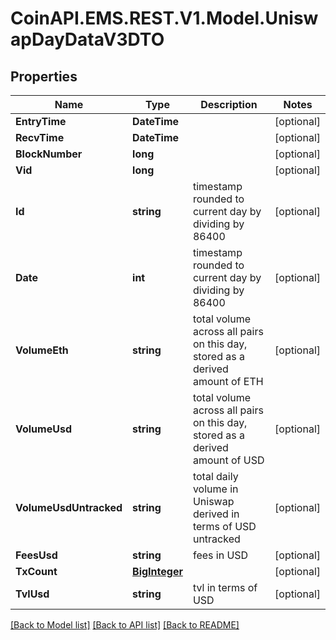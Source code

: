 
# CoinAPI.EMS.REST.V1.Model.UniswapDayDataV3DTO

## Properties

Name | Type | Description | Notes
------------ | ------------- | ------------- | -------------
**EntryTime** | **DateTime** |  | [optional] 
**RecvTime** | **DateTime** |  | [optional] 
**BlockNumber** | **long** |  | [optional] 
**Vid** | **long** |  | [optional] 
**Id** | **string** | timestamp rounded to current day by dividing by 86400 | [optional] 
**Date** | **int** | timestamp rounded to current day by dividing by 86400 | [optional] 
**VolumeEth** | **string** | total volume across all pairs on this day, stored as a derived amount of ETH | [optional] 
**VolumeUsd** | **string** | total volume across all pairs on this day, stored as a derived amount of USD | [optional] 
**VolumeUsdUntracked** | **string** | total daily volume in Uniswap derived in terms of USD untracked | [optional] 
**FeesUsd** | **string** | fees in USD | [optional] 
**TxCount** | [**BigInteger**](BigInteger.md) |  | [optional] 
**TvlUsd** | **string** | tvl in terms of USD | [optional] 

[[Back to Model list]](../README.md#documentation-for-models)
[[Back to API list]](../README.md#documentation-for-api-endpoints)
[[Back to README]](../README.md)

